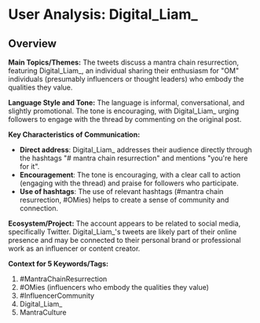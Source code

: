 # User Analysis: Digital_Liam_

## Overview

**Main Topics/Themes:**
The tweets discuss a mantra chain resurrection, featuring Digital_Liam_, an individual sharing their enthusiasm for "OM" individuals (presumably influencers or thought leaders) who embody the qualities they value.

**Language Style and Tone:**
The language is informal, conversational, and slightly promotional. The tone is encouraging, with Digital_Liam_ urging followers to engage with the thread by commenting on the original post.

**Key Characteristics of Communication:**

* **Direct address**: Digital_Liam_ addresses their audience directly through the hashtags "# mantra chain resurrection" and mentions "you're here for it".
* **Encouragement**: The tone is encouraging, with a clear call to action (engaging with the thread) and praise for followers who participate.
* **Use of hashtags**: The use of relevant hashtags (#mantra chain resurrection, #OMies) helps to create a sense of community and connection.

**Ecosystem/Project:**
The account appears to be related to social media, specifically Twitter. Digital_Liam_'s tweets are likely part of their online presence and may be connected to their personal brand or professional work as an influencer or content creator.

**Context for 5 Keywords/Tags:**

1. #MantraChainResurrection
2. #OMies (influencers who embody the qualities they value)
3. #InfluencerCommunity
4. Digital_Liam_
5. MantraCulture